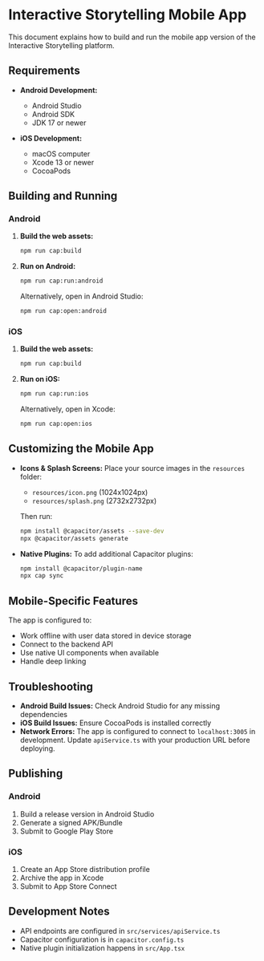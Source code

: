 # Interactive Storytelling Mobile App

This document explains how to build and run the mobile app version of the Interactive Storytelling platform.

## Requirements

- **Android Development:**
  - Android Studio
  - Android SDK
  - JDK 17 or newer

- **iOS Development:**
  - macOS computer
  - Xcode 13 or newer
  - CocoaPods

## Building and Running

### Android

1. **Build the web assets:**
   ```bash
   npm run cap:build
   ```

2. **Run on Android:**
   ```bash
   npm run cap:run:android
   ```

   Alternatively, open in Android Studio:
   ```bash
   npm run cap:open:android
   ```

### iOS

1. **Build the web assets:**
   ```bash
   npm run cap:build
   ```

2. **Run on iOS:**
   ```bash
   npm run cap:run:ios
   ```

   Alternatively, open in Xcode:
   ```bash
   npm run cap:open:ios
   ```

## Customizing the Mobile App

- **Icons & Splash Screens:** Place your source images in the `resources` folder:
  - `resources/icon.png` (1024x1024px)
  - `resources/splash.png` (2732x2732px)

  Then run:
  ```bash
  npm install @capacitor/assets --save-dev
  npx @capacitor/assets generate
  ```

- **Native Plugins:** To add additional Capacitor plugins:
  ```bash
  npm install @capacitor/plugin-name
  npx cap sync
  ```

## Mobile-Specific Features

The app is configured to:
- Work offline with user data stored in device storage
- Connect to the backend API
- Use native UI components when available
- Handle deep linking

## Troubleshooting

- **Android Build Issues:** Check Android Studio for any missing dependencies
- **iOS Build Issues:** Ensure CocoaPods is installed correctly
- **Network Errors:** The app is configured to connect to `localhost:3005` in development. Update `apiService.ts` with your production URL before deploying.

## Publishing

### Android
1. Build a release version in Android Studio
2. Generate a signed APK/Bundle
3. Submit to Google Play Store

### iOS
1. Create an App Store distribution profile
2. Archive the app in Xcode
3. Submit to App Store Connect

## Development Notes

- API endpoints are configured in `src/services/apiService.ts`
- Capacitor configuration is in `capacitor.config.ts`
- Native plugin initialization happens in `src/App.tsx`
